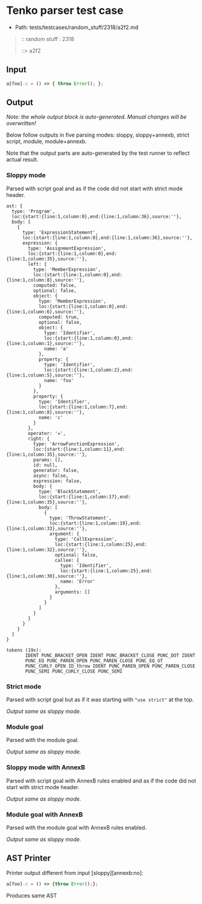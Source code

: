 # Tenko parser test case

- Path: tests/testcases/random_stuff/2318/a2f2.md

> :: random stuff : 2318
>
> ::> a2f2

## Input

`````js
a[foo].c = () => { throw Error(); };
`````

## Output

_Note: the whole output block is auto-generated. Manual changes will be overwritten!_

Below follow outputs in five parsing modes: sloppy, sloppy+annexb, strict script, module, module+annexb.

Note that the output parts are auto-generated by the test runner to reflect actual result.

### Sloppy mode

Parsed with script goal and as if the code did not start with strict mode header.

`````
ast: {
  type: 'Program',
  loc:{start:{line:1,column:0},end:{line:1,column:36},source:''},
  body: [
    {
      type: 'ExpressionStatement',
      loc:{start:{line:1,column:0},end:{line:1,column:36},source:''},
      expression: {
        type: 'AssignmentExpression',
        loc:{start:{line:1,column:0},end:{line:1,column:35},source:''},
        left: {
          type: 'MemberExpression',
          loc:{start:{line:1,column:0},end:{line:1,column:8},source:''},
          computed: false,
          optional: false,
          object: {
            type: 'MemberExpression',
            loc:{start:{line:1,column:0},end:{line:1,column:6},source:''},
            computed: true,
            optional: false,
            object: {
              type: 'Identifier',
              loc:{start:{line:1,column:0},end:{line:1,column:1},source:''},
              name: 'a'
            },
            property: {
              type: 'Identifier',
              loc:{start:{line:1,column:2},end:{line:1,column:5},source:''},
              name: 'foo'
            }
          },
          property: {
            type: 'Identifier',
            loc:{start:{line:1,column:7},end:{line:1,column:8},source:''},
            name: 'c'
          }
        },
        operator: '=',
        right: {
          type: 'ArrowFunctionExpression',
          loc:{start:{line:1,column:11},end:{line:1,column:35},source:''},
          params: [],
          id: null,
          generator: false,
          async: false,
          expression: false,
          body: {
            type: 'BlockStatement',
            loc:{start:{line:1,column:17},end:{line:1,column:35},source:''},
            body: [
              {
                type: 'ThrowStatement',
                loc:{start:{line:1,column:19},end:{line:1,column:33},source:''},
                argument: {
                  type: 'CallExpression',
                  loc:{start:{line:1,column:25},end:{line:1,column:32},source:''},
                  optional: false,
                  callee: {
                    type: 'Identifier',
                    loc:{start:{line:1,column:25},end:{line:1,column:30},source:''},
                    name: 'Error'
                  },
                  arguments: []
                }
              }
            ]
          }
        }
      }
    }
  ]
}

tokens (19x):
       IDENT PUNC_BRACKET_OPEN IDENT PUNC_BRACKET_CLOSE PUNC_DOT IDENT
       PUNC_EQ PUNC_PAREN_OPEN PUNC_PAREN_CLOSE PUNC_EQ_GT
       PUNC_CURLY_OPEN ID_throw IDENT PUNC_PAREN_OPEN PUNC_PAREN_CLOSE
       PUNC_SEMI PUNC_CURLY_CLOSE PUNC_SEMI
`````

### Strict mode

Parsed with script goal but as if it was starting with `"use strict"` at the top.

_Output same as sloppy mode._

### Module goal

Parsed with the module goal.

_Output same as sloppy mode._

### Sloppy mode with AnnexB

Parsed with script goal with AnnexB rules enabled and as if the code did not start with strict mode header.

_Output same as sloppy mode._

### Module goal with AnnexB

Parsed with the module goal with AnnexB rules enabled.

_Output same as sloppy mode._

## AST Printer

Printer output different from input [sloppy][annexb:no]:

````js
a[foo].c = () => {throw Error();};
````

Produces same AST
